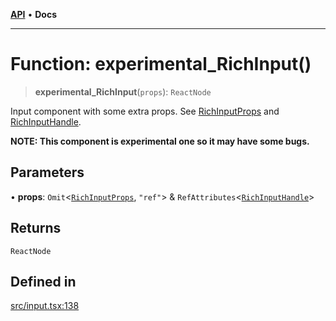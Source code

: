 [**API**](../API.md) • **Docs**

***

# Function: experimental\_RichInput()

> **experimental\_RichInput**(`props`): `ReactNode`

Input component with some extra props. See [RichInputProps](../interfaces/RichInputProps.md) and [RichInputHandle](../interfaces/RichInputHandle.md).

**NOTE: This component is experimental one so it may have some bugs.**

## Parameters

• **props**: `Omit`\<[`RichInputProps`](../interfaces/RichInputProps.md), `"ref"`\> & `RefAttributes`\<[`RichInputHandle`](../interfaces/RichInputHandle.md)\>

## Returns

`ReactNode`

## Defined in

[src/input.tsx:138](https://github.com/inokawa/rich-textarea/blob/f68d9e7ccb43f4a3c1bc208fe5bee1c78fa77f0e/src/input.tsx#L138)
